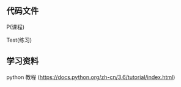 
## 代码文件

P(课程)

Test(练习)

## 学习资料
python 教程
(https://docs.python.org/zh-cn/3.6/tutorial/index.html)


